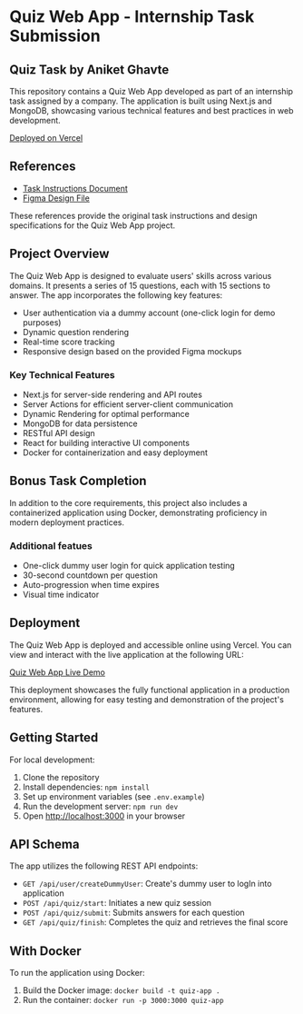 # Quiz Web App - Internship Task Submission

## Quiz Task by Aniket Ghavte

This repository contains a Quiz Web App developed as part of an internship task assigned by a company. The application is built using Next.js and MongoDB, showcasing various technical features and best practices in web development.

[Deployed on Vercel](https://quiz-upraised-bice.vercel.app/)


## References

- [Task Instructions Document](https://drive.google.com/file/d/12MWlB6WKTdSg78j38zy0Rd-dxiyoclOH/view)
- [Figma Design File](https://www.figma.com/file/sz65ABV7RBrLzgIp8OQSB4/Frontend-Assignment)

These references provide the original task instructions and design specifications for the Quiz Web App project.

## Project Overview

The Quiz Web App is designed to evaluate users' skills across various domains. It presents a series of 15 questions, each with 15 sections to answer. The app incorporates the following key features:

- User authentication via a dummy account (one-click login for demo purposes)
- Dynamic question rendering
- Real-time score tracking
- Responsive design based on the provided Figma mockups

### Key Technical Features

- Next.js for server-side rendering and API routes
- Server Actions for efficient server-client communication
- Dynamic Rendering for optimal performance
- MongoDB for data persistence
- RESTful API design
- React for building interactive UI components
- Docker for containerization and easy deployment

## Bonus Task Completion

In addition to the core requirements, this project also includes a containerized application using Docker, demonstrating proficiency in modern deployment practices.

### Additional featues
- One-click dummy user login for quick application testing
- 30-second countdown per question
- Auto-progression when time expires
- Visual time indicator


## Deployment

The Quiz Web App is deployed and accessible online using Vercel. You can view and interact with the live application at the following URL:

[Quiz Web App Live Demo](https://quiz-web-app-aniket.vercel.app/)

This deployment showcases the fully functional application in a production environment, allowing for easy testing and demonstration of the project's features.

## Getting Started

For local development:

1. Clone the repository
2. Install dependencies: `npm install`
3. Set up environment variables (see `.env.example`)
4. Run the development server: `npm run dev`
5. Open [http://localhost:3000](http://localhost:3000) in your browser

## API Schema

The app utilizes the following REST API endpoints:

- `GET /api/user/createDummyUser`: Create's dummy user to logIn into application
- `POST /api/quiz/start`: Initiates a new quiz session
- `POST /api/quiz/submit`: Submits answers for each question
- `GET /api/quiz/finish`: Completes the quiz and retrieves the final score

## With Docker

To run the application using Docker:

1. Build the Docker image: `docker build -t quiz-app .`
2. Run the container: `docker run -p 3000:3000 quiz-app`


